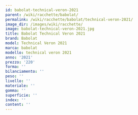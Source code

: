 ```yaml
---
id: babolat-technical-veron-2021
parent: /wiki/racchette/babolat/
permalink: /wiki/racchette/babolat/technical-veron-2021/
image_dir: /images/wiki/racchette/
image: babolat-technical-veron-2021.jpg
title: Babolat Technical Veron 2021
brand: Babolat
model: Technical Veron 2021
marca: babolat
modello: technical veron 2021
anno: '2021'
prezzo: '220'
forma: ''
bilanciamento: ''
peso: ''
livello: ''
materiale: ''
gomma: ''
superficie: ''
index: ''
content: ''
---
```

